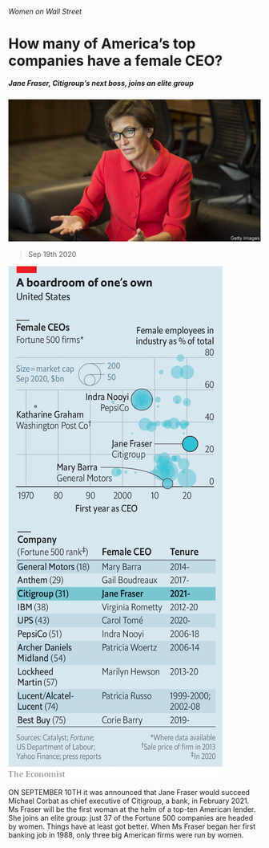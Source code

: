 ###### Women on Wall Street

# How many of America’s top companies have a female CEO? 

##### Jane Fraser, Citigroup’s next boss, joins an elite group 

![image](images/20200919_FNP502.jpg) 

> Sep 19th 2020 

![image](images/20200919_FNC662.png) 


ON SEPTEMBER 10TH it was announced that Jane Fraser would succeed Michael Corbat as chief executive of Citigroup, a bank, in February 2021. Ms Fraser will be the first woman at the helm of a top-ten American lender. She joins an elite group: just 37 of the Fortune 500 companies are headed by women. Things have at least got better. When Ms Fraser began her first banking job in 1988, only three big American firms were run by women.

